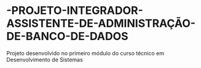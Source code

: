 # -PROJETO-INTEGRADOR-ASSISTENTE-DE-ADMINISTRAÇÃO-DE-BANCO-DE-DADOS
Projeto desenvolvido no primeiro módulo do curso técnico em Desenvolvimento de Sistemas

